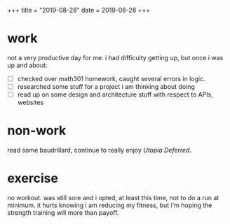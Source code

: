 +++
title = "2019-08-28"
date = 2019-08-28
+++

# work
not a very productive day for me. i had difficulty getting up, but once i was
up and about:
- [ ] checked over math301 homework, caught several errors in logic.
- [ ] researched some stuff for a project i am thinking about doing
- [ ] read up on some design and architecture stuff with respect to APIs, websites

# non-work
read some baudrillard, continue to really enjoy *Utopia Deferred*.

# exercise
no workout. was still sore and i opted, at least this time, not to do a run at
minimum. it hurts knowing i am reducing my fitness, but i'm hoping the strength
training will more than payoff.
